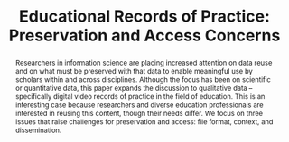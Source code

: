 ---
abstract: 'Researchers in information science are placing increased attention on data
  reuse and on what must be preserved with that data to enable meaningful use by scholars
  within and across disciplines. Although the focus has been on scientific or quantitative
  data, this paper expands the discussion to qualitative data – specifically digital
  video records of practice in the field of education. This is an interesting case
  because researchers and diverse education professionals are interested in reusing
  this content, though their needs differ. We focus on three issues that raise challenges
  for preservation and access: file format, context, and dissemination.'
creators:
- Yakel, Elizabeth
- Frank, Rebecca
- Suzuka, Kara
date: null
document_url: https://services.phaidra.univie.ac.at/api/object/o:429567/download
grand_parent: iPRES
institutions: []
keywords:
- data reuse; qualitative data; educational records of practice; digital preservation;
  video preservation; data access
landing_page_url: https://phaidra.univie.ac.at/o:429567
language: eng
layout: publication
license: CC BY 4.0 International
notes_url: null
parent: iPRES 2015
publication_type: paper
size: 551619
slides_url: null
source_name: iPRES
stream_url: null
title: 'Educational Records of Practice: Preservation and Access Concerns'
year: 2015
---
